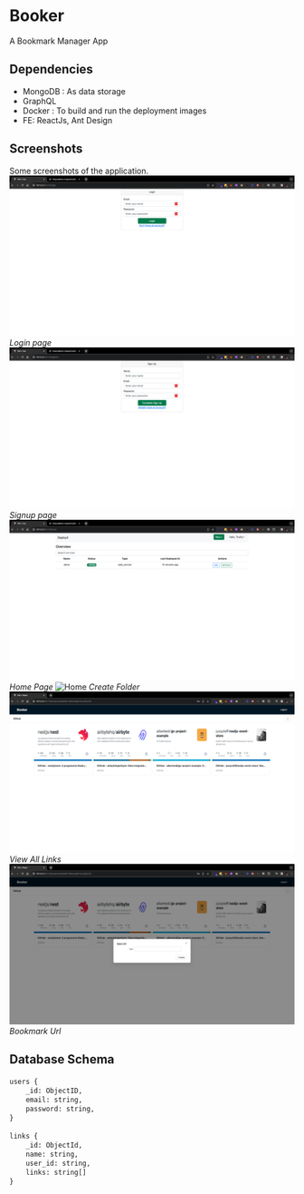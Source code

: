 
# Booker

A Bookmark Manager App

## Dependencies
- MongoDB : As data storage
- GraphQL
- Docker : To build and run the deployment images
- FE: ReactJs, Ant Design

## Screenshots
Some screenshots of the application.
![Login Page](https://raw.githubusercontent.com/toufiq-austcse/deployit/master/screenshots/login.png)
*Login page*
![Signup Page](https://raw.githubusercontent.com/toufiq-austcse/deployit/master/screenshots/signup.png)
*Signup page*
![Create Deployment Part-1](https://raw.githubusercontent.com/toufiq-austcse/deployit/master/screenshots/home.png)
*Home Page*
![Home](https://raw.githubusercontent.com/toufiq-austcse/deployit/master/screenshots/create_folder.png)
*Create Folder*
![URL](https://raw.githubusercontent.com/toufiq-austcse/booker/master/screenshots/view_all_links.png)
*View All Links*
![Details Page](https://raw.githubusercontent.com/toufiq-austcse/booker/master/screenshots/bookmark_url.png)
*Bookmark Url*



## Database Schema
```
users {
    _id: ObjectID,
    email: string,
    password: string,
}

links {
    _id: ObjectId,
    name: string,
    user_id: string,
    links: string[]
}


```
